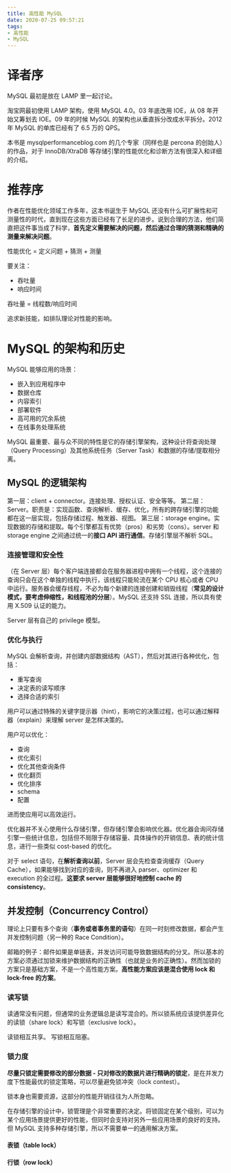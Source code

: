 ```yaml
---
title: 高性能 MySQL
date: 2020-07-25 09:57:21
tags:
- 高性能
- MySQL
---
```

# 译者序

MySQL 最初是放在 LAMP 里一起讨论。

淘宝网最初使用 LAMP 架构，使用 MySQL 4.0。03 年底改用 IOE，从 08 年开始又筹划去 IOE。09 年的时候 MySQL 的架构也从垂直拆分改成水平拆分。2012 年 MySQL 的单库已经有了 6.5 万的 QPS。

本书是 mysqlperformanceblog.com 的几个专家（同样也是 percona 的创始人）的作品，对于 InnoDB/XtraDB 等存储引擎的性能优化和诊断方法有很深入和详细的介绍。

# 推荐序

作者在性能优化领域工作多年，这本书诞生于 MySQL 还没有什么可扩展性和可测量性的时代，直到现在这些方面已经有了长足的进步。说到合理的方法，他们简直把这件事当成了科学，**首先定义需要解决的问题，然后通过合理的猜测和精确的测量来解决问题**。

性能优化 = 定义问题 + 猜测 + 测量

要关注：

 - 吞吐量
 - 响应时间

吞吐量 = 线程数/响应时间

追求新技能，如排队理论对性能的影响。

# MySQL 的架构和历史

MySQL 能够应用的场景：

 - 嵌入到应用程序中
 - 数据仓库
 - 内容索引
 - 部署软件
 - 高可用的冗余系统
 - 在线事务处理系统

MySQL 最重要、最与众不同的特性是它的存储引擎架构，这种设计将查询处理（Query Processing）及其他系统任务（Server Task）和数据的存储/提取相分离。

## MySQL 的逻辑架构

第一层：client + connector。连接处理、授权认证、安全等等。
第二层：Server。职责是：实现函数、查询解析、缓存、优化，所有的跨存储引擎的功能都在这一层实现，包括存储过程、触发器、视图。
第三层：storage engine。实现数据的存储和提取。每个引擎都互有优势（pros）和劣势（cons）。server 和 storage engine 之间通过统一的**接口 API 进行通信**。存储引擎层不解析 SQL。

### 连接管理和安全性

（在 Server 层）每个客户端连接都会在服务器进程中拥有一个线程，这个连接的查询只会在这个单独的线程中执行，该线程只能轮流在某个 CPU 核心或者 CPU 中运行。服务器会缓存线程，不必为每个新建的连接创建和销毁线程（**常见的设计模式，要考虑伸缩性，和线程池的分层**）。MySQL 还支持 SSL 连接，所以具有使用 X.509 认证的能力。

Server 层有自己的 privilege 模型。

### 优化与执行

MySQL 会解析查询，并创建内部数据结构（AST），然后对其进行各种优化，包括：

- 重写查询
- 决定表的读写顺序
- 选择合适的索引

用户可以通过特殊的关键字提示器（hint），影响它的决策过程，也可以通过解释器（explain）来理解 server 是怎样决策的。

用户可以优化：

 - 查询
  - 优化索引
  - 优化其他查询条件
  - 优化翻页
  - 优化排序
 - schema
 - 配置

进而使应用可以高效运行。

优化器并不关心使用什么存储引擎，但存储引擎会影响优化器。优化器会询问存储引擎一些统计信息，包括但不局限于存储容量、具体操作的开销信息、表的统计信息，进行一些类似 cost-based 的优化。

对于 select 语句，在**解析查询以前**，Server 层会先检查查询缓存（Query Cache），如果能够找到对应的查询，则不再进入 parser、optimizer 和 execution 的全过程。**这要求 server 层能够很好地控制 cache 的 consistency**。

## 并发控制（Concurrency Control）

理论上只要有多个查询（**事务或者事务里的语句**）在同一时刻修改数据，都会产生并发控制问题（另一种的 Race Condition）。

邮箱的例子：邮件如果是单链表，并发访问可能导致数据结构的分叉。所以基本的方案必须通过加锁来维护数据结构的正确性（也就是业务的正确性）。然而加锁的方案只是基础方案，不是一个高性能方案。**高性能方案应该是混合使用 lock 和 lock-free 的方案**。

### 读写锁

读通常没有问题，但通常的业务逻辑总是读写混合的。所以锁系统应该提供差异化的读锁（share lock）和写锁（exclusive lock）。

读锁相互共享。
写锁相互阻塞。

### 锁力度

**尽量只锁定需要修改的部分数据 - 只对修改的数据片进行精确的锁定**，是在并发力度下性能最优的锁定策略，可以尽量避免锁冲突（lock contest）。

锁本身也需要资源，这部分的性能开销往往为人所忽略。

在存储引擎的设计中，锁管理是个非常重要的决定。将锁固定在某个级别，可以为某个应用场景提供更好的性能，但同时会支持对另外一些应用场景的良好的支持。但 MySQL 支持多种存储引擎，所以不需要单一的通用解决方案。

#### 表锁（table lock）



#### 行锁（row lock）

